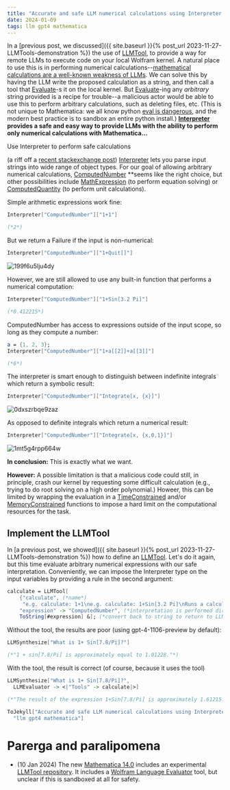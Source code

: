 ```yaml
---
title: "Accurate and safe LLM numerical calculations using Interpreter and LLMTool"
date: 2024-01-09
tags: llm gpt4 mathematica
---
```


In a [previous post, we discussed]({{ site.baseurl }}{% post_url 2023-11-27-LLMTools-demonstration %}) the use of [LLMTool](http://reference.wolfram.com/language/ref/LLMTool.html), to provide a way for remote LLMs to execute code on your local Wolfram kernel.  A natural place to use this is in performing numerical calculations--[mathematical calculations are a well-known weakness of LLMs](https://community.openai.com/t/chatgpt-simple-math-calculation-mistake/62780/2). We can solve this by having the LLM write   the proposed calculation as a string, and then call a tool that [Evaluate](http://reference.wolfram.com/language/ref/Evaluate.html)-s it on the local kernel.  But [Evaluate](http://reference.wolfram.com/language/ref/Evaluate.html)-ing any *arbitrary* string provided is a recipe for trouble--a malicious actor would be able to use this to perform arbitrary calculations, such as deleting files, etc.  (This is not unique to Mathematica: we all know python [eval is dangerous](https://nedbatchelder.com/blog/201206/eval_really_is_dangerous.html), and the modern best practice is to sandbox an entire python install.)  **[Interpreter](http://reference.wolfram.com/language/ref/Interpreter.html)** **provides a safe and easy way to provide LLMs with the ability to perform only numerical calculations with Mathematica...**

Use Interpreter to perform safe calculations

(a riff off a [recent stackexchange post](https://mathematica.stackexchange.com/a/296153/63709)) [Interpreter](http://reference.wolfram.com/language/ref/Interpreter.html) lets you parse input strings into wide range of object types. For our goal of allowing arbitrary numerical calculations, [ComputedNumber](http://reference.wolfram.com/language/ref/interpreter/ComputedNumber.html) **seems like the right choice, but other possibilities include [MathExpression](http://reference.wolfram.com/language/ref/interpreter/MathExpression.html) (to perform equation solving) or [ComputedQuantity](http://reference.wolfram.com/language/ref/interpreter/ComputedQuantity.html) (to perform unit calculations).  

Simple arithmetic expressions work fine: 

```mathematica
Interpreter["ComputedNumber"]["1+1"]

(*2*)
```

But we return a Failure if the input is non-numerical:

```mathematica
Interpreter["ComputedNumber"]["1+Quit[]"]
```

![199f6u5lju4dy](/blog/images/2024/1/9/199f6u5lju4dy.png)

However, we are still allowed to use any built-in function that performs a numerical computation:

```mathematica
Interpreter["ComputedNumber"]["1+Sin[3.2 Pi]"]

(*0.412215*)
```

ComputedNumber has access to expressions outside of the input scope, so long as they compute a number:

```mathematica
a = {1, 2, 3};
Interpreter["ComputedNumber"]["1+a[[2]]+a[[3]]"]

(*6*)
```

The interpreter is smart enough to distinguish between indefinite integrals which return a symbolic result:

```mathematica
Interpreter["ComputedNumber"]["Integrate[x, {x}]"]
```

![0dxszrbqe9zaz](/blog/images/2024/1/9/0dxszrbqe9zaz.png)

As opposed to definite integrals which return a numerical result:

```mathematica
Interpreter["ComputedNumber"]["Integrate[x, {x,0,1}]"]
```

![1mt5g4rpp664w](/blog/images/2024/1/9/1mt5g4rpp664w.png)

**In conclusion:** This is exactly what we want.

**However:** A possible limitation is that a malicious code could still, in principle, crash our kernel by requesting some difficult calculation (e.g., trying to do root solving on a high order polynomial.)  Howeer, this can be limited by wrapping the evaluation in a [TimeConstrained](http://reference.wolfram.com/language/ref/TimeConstrained.html) and/or [MemoryConstrained](http://reference.wolfram.com/language/ref/MemoryConstrained.html) functions to impose a hard limit on the computational resources for the task.

## Implement the LLMTool

In [a previous post, we showed]({{ site.baseurl }}{% post_url 2023-11-27-LLMTools-demonstration %}) how to define an [LLMTool](http://reference.wolfram.com/language/ref/LLMTool.html).  Let's do it again, but this time evaluate arbitrary numerical expressions with our safe interpretation.  Conveniently, we can impose the Interpreter type on the input variables by providing a rule in the second argument:

```mathematica
calculate = LLMTool[
    {"calculate", (*name*)
     "e.g. calculate: 1+1\ne.g. calculate: 1+Sin[3.2 Pi]\nRuns a calculation and returns a number - uses Wolfram language as determined by  Interpreter[\"ComputedNumber\"]."}, (*description*)
    "expression" -> "ComputedNumber", (*interpretation is performed directly on input*)
    ToString[#expression] &]; (*convert back to string to return to LLM*)

```

Without the tool, the results are poor (using gpt-4-1106-preview by default):

```mathematica
LLMSynthesize["What is 1+ Sin[7.8/Pi]?"]

(*"1 + sin[7.8/Pi] is approximately equal to 1.01228."*)
```

With the tool, the result is correct (of course, because it uses the tool)

```mathematica
LLMSynthesize["What is 1+ Sin[7.8/Pi]?", 
  LLMEvaluator -> <|"Tools" -> calculate|>]

(*"The result of the expression 1+Sin[7.8/Pi] is approximately 1.61215."*)
```

```mathematica
ToJekyll["Accurate and safe LLM numerical calculations using Interpreter and LLMTool", 
  "llm gpt4 mathematica"]
```

# Parerga and paralipomena

- (10 Jan 2024) The new [Mathematica 14.0](https://writings.stephenwolfram.com/2024/01/the-story-continues-announcing-version-14-of-wolfram-language-and-mathematica/) includes an experimental [LLMTool repository](https://resources.wolframcloud.com/LLMToolRepository). It includes a [Wolfram Language Evaluator](https://resources.wolframcloud.com/LLMToolRepository/resources/WolframLanguageEvaluator/) tool, but unclear if this is sandboxed at all for safety.
